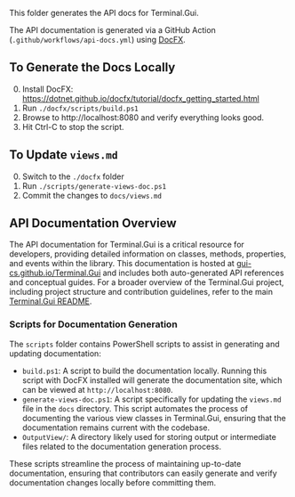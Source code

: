 This folder generates the API docs for Terminal.Gui. 

The API documentation is generated via a GitHub Action (`.github/workflows/api-docs.yml`) using [DocFX](https://github.com/dotnet/docfx). 

## To Generate the Docs Locally

0. Install DocFX: https://dotnet.github.io/docfx/tutorial/docfx_getting_started.html
1. Run `./docfx/scripts/build.ps1`
2. Browse to http://localhost:8080 and verify everything looks good.
3. Hit Ctrl-C to stop the script.

## To Update `views.md`

0. Switch to the `./docfx` folder
1. Run `./scripts/generate-views-doc.ps1`
2. Commit the changes to `docs/views.md`

## API Documentation Overview

The API documentation for Terminal.Gui is a critical resource for developers, providing detailed information on classes, methods, properties, and events within the library. This documentation is hosted at [gui-cs.github.io/Terminal.Gui](https://gui-cs.github.io/Terminal.Gui) and includes both auto-generated API references and conceptual guides. For a broader overview of the Terminal.Gui project, including project structure and contribution guidelines, refer to the main [Terminal.Gui README](../Terminal.Gui/README.md).

### Scripts for Documentation Generation

The `scripts` folder contains PowerShell scripts to assist in generating and updating documentation:
- `build.ps1`: A script to build the documentation locally. Running this script with DocFX installed will generate the documentation site, which can be viewed at `http://localhost:8080`.
- `generate-views-doc.ps1`: A script specifically for updating the `views.md` file in the `docs` directory. This script automates the process of documenting the various view classes in Terminal.Gui, ensuring that the documentation remains current with the codebase.
- `OutputView/`: A directory likely used for storing output or intermediate files related to the documentation generation process.

These scripts streamline the process of maintaining up-to-date documentation, ensuring that contributors can easily generate and verify documentation changes locally before committing them.
